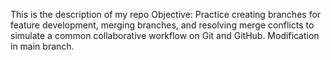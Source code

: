 This is the description of my repo
Objective: Practice creating branches for feature development, merging branches, and resolving merge conflicts to simulate a common collaborative workflow on Git and GitHub.
Modification in main branch. 